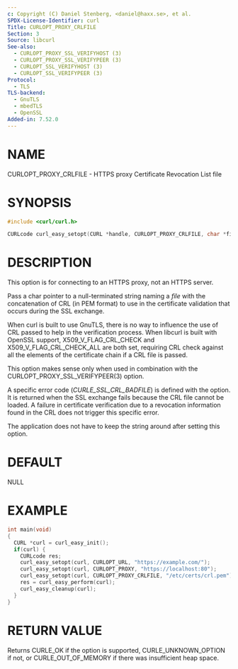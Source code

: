 ```yaml
---
c: Copyright (C) Daniel Stenberg, <daniel@haxx.se>, et al.
SPDX-License-Identifier: curl
Title: CURLOPT_PROXY_CRLFILE
Section: 3
Source: libcurl
See-also:
  - CURLOPT_PROXY_SSL_VERIFYHOST (3)
  - CURLOPT_PROXY_SSL_VERIFYPEER (3)
  - CURLOPT_SSL_VERIFYHOST (3)
  - CURLOPT_SSL_VERIFYPEER (3)
Protocol:
  - TLS
TLS-backend:
  - GnuTLS
  - mbedTLS
  - OpenSSL
Added-in: 7.52.0
---
```


# NAME

CURLOPT_PROXY_CRLFILE - HTTPS proxy Certificate Revocation List file

# SYNOPSIS

~~~c
#include <curl/curl.h>

CURLcode curl_easy_setopt(CURL *handle, CURLOPT_PROXY_CRLFILE, char *file);
~~~

# DESCRIPTION

This option is for connecting to an HTTPS proxy, not an HTTPS server.

Pass a char pointer to a null-terminated string naming a *file* with the
concatenation of CRL (in PEM format) to use in the certificate validation that
occurs during the SSL exchange.

When curl is built to use GnuTLS, there is no way to influence the use of CRL
passed to help in the verification process. When libcurl is built with OpenSSL
support, X509_V_FLAG_CRL_CHECK and X509_V_FLAG_CRL_CHECK_ALL are both set,
requiring CRL check against all the elements of the certificate chain if a CRL
file is passed.

This option makes sense only when used in combination with the
CURLOPT_PROXY_SSL_VERIFYPEER(3) option.

A specific error code (*CURLE_SSL_CRL_BADFILE*) is defined with the option. It
is returned when the SSL exchange fails because the CRL file cannot be loaded.
A failure in certificate verification due to a revocation information found in
the CRL does not trigger this specific error.

The application does not have to keep the string around after setting this
option.

# DEFAULT

NULL

# EXAMPLE

~~~c
int main(void)
{
  CURL *curl = curl_easy_init();
  if(curl) {
    CURLcode res;
    curl_easy_setopt(curl, CURLOPT_URL, "https://example.com/");
    curl_easy_setopt(curl, CURLOPT_PROXY, "https://localhost:80");
    curl_easy_setopt(curl, CURLOPT_PROXY_CRLFILE, "/etc/certs/crl.pem");
    res = curl_easy_perform(curl);
    curl_easy_cleanup(curl);
  }
}
~~~

# RETURN VALUE

Returns CURLE_OK if the option is supported, CURLE_UNKNOWN_OPTION if not, or
CURLE_OUT_OF_MEMORY if there was insufficient heap space.
